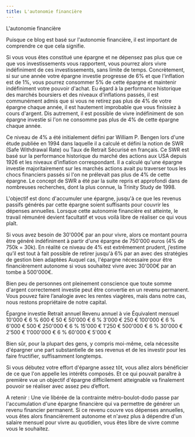 ```yaml
---
title: L'autonomie financière
---
```


L'autonomie financière

Puisque ce blog est basé sur l'autonomie financière, il est important de comprendre ce que cela signifie.

Si vous vous êtes constitué une épargne et ne dépensez pas plus que ce que vos investissements vous rapportent, vous pourrez alors vivre indéfiniment de ces investissements, sans limite de temps. Concrètement, si sur une année votre épargne investie progresse de 6% et que l'inflation est de 1%, vous pourrez consommer 5% de cette épargne et maintenir indéfiniment votre pouvoir d'achat. Eu égard à la performance historique des marchés boursiers et des niveaux d'inflations passés, il est communément admis que si vous ne retirez pas plus de 4% de votre épargne chaque année, il est hautement improbable que vous finissiez à cours d'argent. Dis autrement, il est possible de vivre indéfiniment de son épargne investie si l'on ne consomme pas plus de 4% de cette épargne chaque année.

Ce niveau de 4% a été initialement défini par William P. Bengen  lors d'une étude publiée en 1994 dans laquelle il a calculé et défini la notion de SWR (Safe Withdrawal Rate) ou Taux de Retrait Sécurisé en français. Ce SWR est basé sur la performance historique du marché des actions aux USA depuis 1926 et les niveaux d’inflation correspondant. Il a calculé qu'une épargne investie majoritairement sur les marchés actions avait pu traverser tous les chocs financiers passés si l'on ne prélevait pas plus de 4% de cette épargne. Le concept de SWR a été par la suite repris et approfondi dans de nombreuses recherches, dont la plus connue, la Trinity Study  de 1998.

L'objectif est donc d'accumuler une épargne, jusqu'à ce que les revenus passifs générés par cette épargne soient suffisants pour couvrir les dépenses annuelles. Lorsque cette autonomie financière est atteinte, le travail rémunéré devient facultatif et vous voilà libre de réaliser ce qui vous plaît.

Si vous avez besoin de 30'000€ par an pour vivre, alors ce montant pourra être généré indéfiniment à partir d'une épargne de 750'000 euros (4% de 750k = 30k). En réalité ce niveau de 4% est extrêmement prudent, j’estime qu’il est tout à fait possible de retirer jusqu'à 6% par an avec des stratégies de gestion bien adaptées Auquel cas, l'épargne nécessaire pour être financièrement autonome si vous souhaitez vivre avec 30'000€ par an tombe à 500'000€.

Bien peu de personnes ont pleinement conscience que toute somme d'argent correctement investie peut être convertie en un revenu permanent. Vous pouvez faire l’analogie avec les rentes viagères, mais dans notre cas, nous restons propriétaire de notre capital.

Épargne investie	Retrait annuel	Revenu annuel à vie	Équivalent mensuel
10'000 €	6 %	600 €	50 €
50'000 €	6 %	3'000 €	250 €
100'000 €	6 %	6'000 €	500 €
250'000 €	6 %	15'000 €	1'250 €
500'000 €	6 %	30'000 €	2'500 €
1'000'000 €	6 %	60'000 €	5'000 €

Bien sûr, pour la plupart des gens, y compris moi-même, cela nécessite d'épargner une part substantielle de ses revenus et de les investir pour les faire fructifier, suffisamment longtemps.

Si vous débutez votre effort d'épargne assez tôt, vous allez alors bénéficier de ce que l'on appelle les intérêts composés. Et ce qui pouvait paraître à première vue un objectif d'épargne difficilement atteignable va finalement pouvoir se réaliser avec assez peu d’effort.

A retenir : Une vie libérée de la contrainte métro-boulot-dodo passe par l'accumulation d'une épargne financière qui va permettre de générer un revenu financier permanent. Si ce revenu couvre vos dépenses annuelles, vous êtes alors financièrement autonome et n'avez plus à dépendre d'un salaire mensuel pour vivre au quotidien, vous êtes libre de vivre comme vous le souhaitez.
